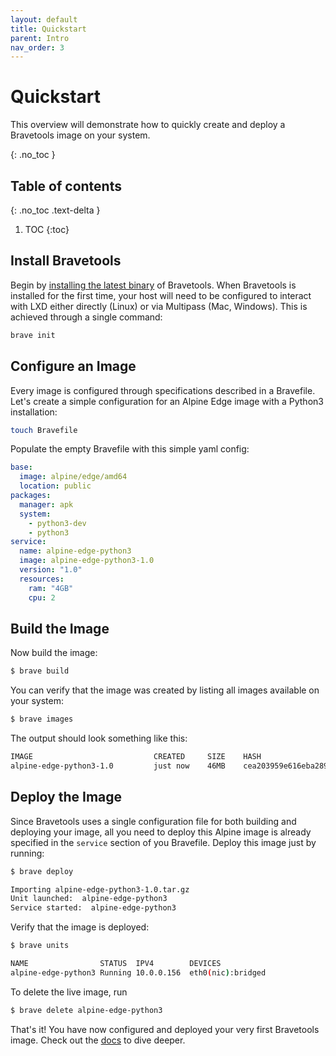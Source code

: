 ```yaml
---
layout: default
title: Quickstart
parent: Intro
nav_order: 3
---
```


# Quickstart

This overview will demonstrate how to quickly create and deploy a Bravetools image on your system.

{: .no_toc }

## Table of contents
{: .no_toc .text-delta }

1. TOC
{:toc}

## Install Bravetools

Begin by [installing the latest binary](../../installation) of Bravetools. When Bravetools is installed for the first time, your host will need to be configured to interact with LXD either directly (Linux) or via Multipass (Mac, Windows). This is achieved through a single command:

```bash
brave init
```

## Configure an Image

Every image is configured through specifications described in a Bravefile. Let's create a simple configuration for an Alpine Edge image with a Python3 installation:

```bash
touch Bravefile
```

Populate the empty Bravefile with this simple yaml config:

```yaml
base:
  image: alpine/edge/amd64
  location: public
packages:
  manager: apk
  system:
    - python3-dev
    - python3
service:
  name: alpine-edge-python3
  image: alpine-edge-python3-1.0
  version: "1.0"
  resources:
    ram: "4GB"
    cpu: 2
```

## Build the Image
Now build the image:

``` bash
$ brave build
```

You can verify that the image was created by listing all images available on your system:

```bash
$ brave images
```

The output should look something like this:

```bash
IMAGE                       	CREATED   	SIZE 	HASH                             
alpine-edge-python3-1.0     	just now  	46MB 	cea203959e616eba28926541f978372a
```

## Deploy the Image

Since Bravetools uses a single configuration file for both building and deploying your image, all you need to deploy this Alpine image is already specified in the `service` section of you Bravefile. Deploy this image just by running:

```bash
$ brave deploy

Importing alpine-edge-python3-1.0.tar.gz
Unit launched:  alpine-edge-python3
Service started:  alpine-edge-python3
```

Verify that the image is deployed:

```bash
$ brave units

NAME               	STATUS 	IPV4      	DEVICES           
alpine-edge-python3	Running	10.0.0.156	eth0(nic):bridged
```

To delete the live image, run

```bash
$ brave delete alpine-edge-python3
```

That's it! You have now configured and deployed your very first Bravetools image. Check out the [docs](../../docs) to dive deeper.